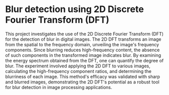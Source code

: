 # Blur detection using 2D Discrete Fourier Transform (DFT)

This project investigates the use of the 2D Discrete Fourier Transform (DFT) for the detection of blur in digital images. The 2D DFT transforms an image from the spatial to the frequency domain, unveiling the image's frequency components. Since blurring reduces high-frequency content, the absence of such components in the transformed image indicates blur. By examining the energy spectrum obtained from the DFT, one can quantify the degree of blur. The experiment involved applying the 2D DFT to various images, calculating the high-frequency component ratios, and determining the blurriness of each image. This method's efficacy was validated with sharp and blurred images, demonstrating the 2D DFT's potential as a robust tool for blur detection in image processing applications.

